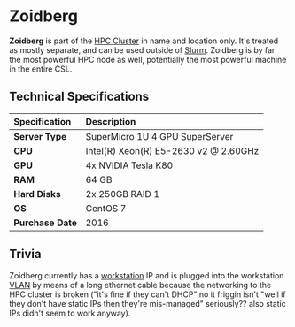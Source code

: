 # Zoidberg

**Zoidberg** is part of the [HPC Cluster](./) in name and location only. It's treated as mostly separate, and can be used outside of [Slurm](../../services/cluster/slurm.md). Zoidberg is by far the most powerful HPC node as well, potentially the most powerful machine in the entire CSL.

## Technical Specifications

| **Specification** | Description |
| :--- | :--- |
| **Server Type** | SuperMicro 1U 4 GPU SuperServer |
| **CPU** | Intel\(R\) Xeon\(R\) E5-2630 v2 @ 2.60GHz |
| **GPU** | 4x NVIDIA Tesla K80 |
| **RAM** | 64 GB |
| **Hard Disks** | 2x 250GB RAID 1 |
| **OS** | CentOS 7 |
| **Purchase Date** | 2016 |

## Trivia

Zoidberg currently has a [workstation](../../services/workstations.md) IP and is plugged into the workstation [VLAN]() by means of a long ethernet cable because the networking to the HPC cluster is broken \("it's fine if they can't DHCP" no it friggin isn't "well if they don't have static IPs then they're mis-managed" seriously?? also static IPs didn't seem to work anyway\).

